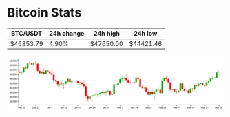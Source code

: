# Bitcoin Stats

BTC/USDT|24h change|24h high|24h low|
|---|---|---|---|
|$46853.79|4.90%|$47650.00|$44421.46|

<img src="./chart.svg">
